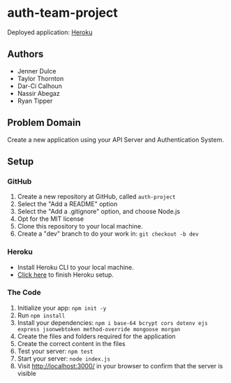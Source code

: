 # auth-team-project

Deployed application: [Heroku](http://dc-auth-team-project.herokuapp.com)

## Authors

- Jenner Dulce
- Taylor Thornton
- Dar-Ci Calhoun
- Nassir Abegaz
- Ryan Tipper

## Problem Domain

Create a new application using your API Server and Authentication System.

## Setup

### GitHub

1. Create a new repository at GitHub, called `auth-project`
  1. Select the "Add a README" option
  1. Select the "Add a .gitignore" option, and choose Node.js
  1. Opt for the MIT license
1. Clone this repository to your local machine.
1. Create a "dev" branch to do your work in: `git checkout -b dev`

### Heroku

- Install Heroku CLI to your local machine.
- [Click here](https://developer.mongodb.com/how-to/use-atlas-on-heroku/) to finish Heroku setup.

### The Code

1. Initialize your app: `npm init -y`
1. Run `npm install`
1. Install your dependencies: `npm i base-64 bcrypt cors dotenv ejs express jsonwebtoken method-override mongoose morgan`
1. Create the files and folders required for the application
1. Create the correct content in the files
1. Test your server: `npm test`
1. Start your server: `node index.js`
  1. Visit [http://localhost:3000/](http://localhost:3000/) in your browser to confirm that the server is visible
